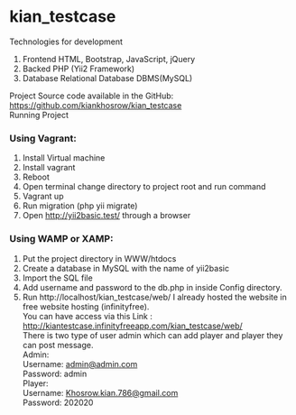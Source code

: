 # kian_testcase
Technologies for development
1.	Frontend
HTML, Bootstrap, JavaScript, jQuery 
2.	Backed
PHP (Yii2 Framework)
3.	Database 
Relational Database DBMS(MySQL)

Project Source code available in the GitHub: 
https://github.com/kiankhosrow/kian_testcase <br />
Running Project 
### Using Vagrant:
1.	Install Virtual machine
2.	Install vagrant 
3.	Reboot
4.	Open terminal change directory to project root and run command
5.	Vagrant up
6.	Run migration (php yii migrate)
7.	Open http://yii2basic.test/ through a browser <br />
### Using WAMP or XAMP:<br />
1.	Put the project directory in WWW/htdocs
2.	Create a database in MySQL with the name of yii2basic
3.	Import the SQL file 
4.	Add username and password to the db.php in inside Config directory.
5.	 Run http://localhost/kian_testcase/web/
I already hosted the website in free website hosting (infinityfree). <br />
You can have access via this Link : http://kiantestcase.infinityfreeapp.com/kian_testcase/web/ <br />
There is two type of user admin which can add player and player they can post message. <br />
Admin: <br />
Username: admin@admin.com <br />
Password: admin <br />
Player: <br />
Username: Khosrow.kian.786@gmail.com <br />
Password: 202020 

